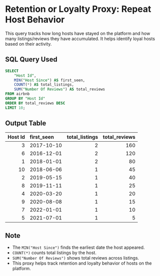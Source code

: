 # Retention or Loyalty Proxy: Repeat Host Behavior

This query tracks how long hosts have stayed on the platform and how many listings/reviews they have accumulated. It helps identify loyal hosts based on their activity.

## SQL Query Used

```sql
SELECT 
    "Host Id",
    MIN("Host Since") AS first_seen,
    COUNT(*) AS total_listings,
    SUM("Number Of Reviews") AS total_reviews
FROM airbnb
GROUP BY "Host Id"
ORDER BY total_reviews DESC
LIMIT 10;
```

## Output Table

|   Host Id | first_seen   |   total_listings |   total_reviews |
|----------:|:-------------|-----------------:|----------------:|
|         3 | 2017-10-10   |                2 |             160 |
|         6 | 2016-12-01   |                2 |             120 |
|         1 | 2018-01-01   |                2 |              80 |
|        10 | 2018-06-06   |                1 |              45 |
|         2 | 2019-05-15   |                1 |              40 |
|         8 | 2019-11-11   |                1 |              25 |
|         4 | 2020-03-20   |                1 |              20 |
|         9 | 2020-08-08   |                1 |              15 |
|         7 | 2022-01-01   |                1 |              10 |
|         5 | 2021-07-01   |                1 |               5 |


## Note

- The `MIN("Host Since")` finds the earliest date the host appeared.
- `COUNT(*)` counts total listings by the host.
- `SUM("Number Of Reviews")` shows total reviews across listings.
- This proxy helps track retention and loyalty behavior of hosts on the platform.
